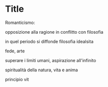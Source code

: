# Title

Romanticismo:

opposizione alla ragione in conflitto con filosofia

in quel periodo si diffonde filosofia idealsita


fede, arte

superare i limiti umani, aspirazione all'infinito

spiritualità della natura, vita e anima

principio vit
<!--stackedit_data:
eyJoaXN0b3J5IjpbLTEzMzI5MTU4MDddfQ==
-->